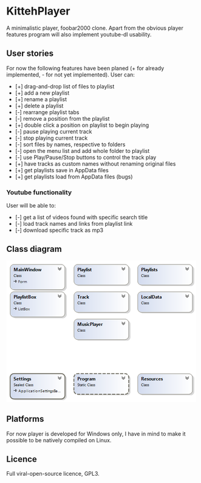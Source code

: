 ﻿# KittehPlayer

A minimalistic player, foobar2000 clone. Apart from the obvious player features program will also implement youtube-dl usability.

## User stories

For now the following features have been planed (+ for already implemented, - for not yet implemented). User can:

+ [+] drag-and-drop list of files to playlist
+ [+] add a new playlist
+ [+] rename a playlist
+ [+] delete a playlist
+ [-] rearrange playlist tabs
+ [-] remove a position from the playlist
+ [+] double click a position on playlist to begin playing
+ [-] pause playing current track
+ [-] stop playing current track
+ [-] sort files by names, respective to folders
+ [-] open the menu list and add whole folder to playlist
+ [-] use Play/Pause/Stop buttons to control the track play
+ [+] have tracks as custom names without renaming original files
+ [+] get playlists save in AppData files
+ [+] get playlists load from AppData files (bugs)

### Youtube functionality

User will be able to:

+ [-] get a list of videos found with specific search title
+ [-] load track names and links from playlist link
+ [-] download specific track as mp3

## Class diagram

![Class diagram](/ClassDiagram.png)

## Platforms

For now player is developed for Windows only, I have in mind to make it possible to be natively compiled on Linux.

## Licence

Full viral-open-source licence, GPL3.